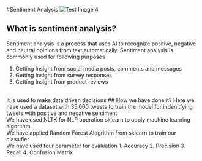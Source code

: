#Sentiment Analysis
![Test Image 4](https://pcdn.piiojs.com/i/kqctmw/vw,362,vh,0,r,1,pr,2.6,wp,1/https%3A%2F%2Fmonkeylearn.com%2Fstatic%2Fimg%2Fsentiment-analysis%2Fwhat-is-sentiment-analysis3%402x.png)
## What is sentiment analysis?
Sentiment analysis is a process that uses AI to recognize positive, negative and neutral opinions from text automatically. Sentiment analysis is commonly used for following purposes
1. Getting Insight from social media posts, comments and messages
2. Getting Insight from survey responses 
3. Getting Insight from product reviews
<BR>
It is used to make data driven decisions
## How we have done it?
Here we have used a dataset with 35,000 tweets to train the model for indenitfying tweets with positive and negative sentiment
<BR>
We have used NLTK for NLP operation sklearn to apply machine learning algorithm. 
<BR>
We have applied Random Forest Alogrithm from sklearn to train our classifier
<BR>
We have used four parameter for evaluation 
1. Accuracy
2. Precision
3. Recall
4. Confusion Matrix
